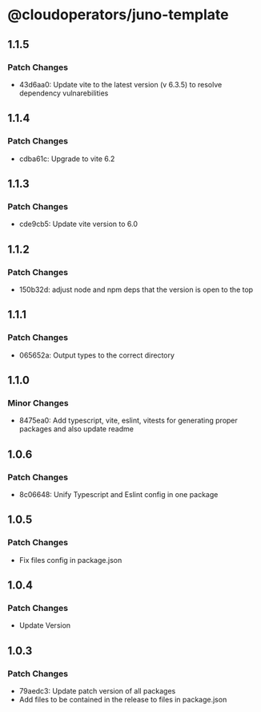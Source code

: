 # @cloudoperators/juno-template

## 1.1.5

### Patch Changes

- 43d6aa0: Update vite to the latest version (v 6.3.5) to resolve dependency vulnarebilities

## 1.1.4

### Patch Changes

- cdba61c: Upgrade to vite 6.2

## 1.1.3

### Patch Changes

- cde9cb5: Update vite version to 6.0

## 1.1.2

### Patch Changes

- 150b32d: adjust node and npm deps that the version is open to the top

## 1.1.1

### Patch Changes

- 065652a: Output types to the correct directory

## 1.1.0

### Minor Changes

- 8475ea0: Add typescript, vite, eslint, vitests for generating proper packages and also update readme

## 1.0.6

### Patch Changes

- 8c06648: Unify Typescript and Eslint config in one package

## 1.0.5

### Patch Changes

- Fix files config in package.json

## 1.0.4

### Patch Changes

- Update Version

## 1.0.3

### Patch Changes

- 79aedc3: Update patch version of all packages
- Add files to be contained in the release to files in package.json
